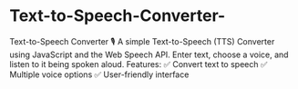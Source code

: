 # Text-to-Speech-Converter-
Text-to-Speech Converter 🎙️ A simple Text-to-Speech (TTS) Converter using JavaScript and the Web Speech API. Enter text, choose a voice, and listen to it being spoken aloud.  Features: ✅ Convert text to speech ✅ Multiple voice options ✅ User-friendly interface
